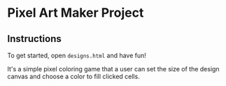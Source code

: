 # Pixel Art Maker Project

## Instructions

To get started, open `designs.html` and have fun!

It's a simple pixel coloring game that a user can set the size of the design canvas and choose a color to fill clicked cells.
